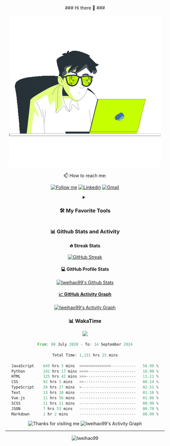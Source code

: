 <div id="header" align="center">
<p>
### Hi there 👋 ###
</p>
  <img src="./image/1.gif">
  <p>📫 How to reach me:</p>

  [<img src="https://img.shields.io/github/followers/lweihao99?label=follow&style=social" height="22" title="Follow me" />](https://github.com/lweihao99)
  [![Linkedin](https://img.shields.io/badge/-LinkedIn-blue?style=flat&logo=Linkedin&logoColor=white)](https://www.linkedin.com/in/liu-weihao99/)
  [![Gmail](https://img.shields.io/badge/-Gmail-c14438?style=flat&logo=Gmail&logoColor=white)](mailto:weihaoliu99@gmail.com)
  
  <!--[![Instagram](https://img.shields.io/badge/-Instagram-c13584?style=flat&labelColor=c13584&logo=instagram&logoColor=white)](link)-->
  
</div>

<div align="center">
<details> 
  <summary><h3>🛠️ My Favorite Tools</h3></summary>
  <code><img src="https://raw.githubusercontent.com/devicons/devicon/master/icons/javascript/javascript-original.svg" alt="javascript" width="30" height="30"/></code>
  <code><img src="https://raw.githubusercontent.com/devicons/devicon/master/icons/css3/css3-original-wordmark.svg" alt="css3" width="30" height="30"/></code>
  <code><img src="https://raw.githubusercontent.com/devicons/devicon/master/icons/html5/html5-original-wordmark.svg" alt="html5" width="30" height="30"/></code>
  <code><img src="https://raw.githubusercontent.com/devicons/devicon/master/icons/react/react-original-wordmark.svg" alt="react" width="30" height="30"/></code>
  
  </details> 
</div>

<div align="center">

  <summary><h3>📊 Github Stats and Activity</h3></summary>
  <h4>🔥 Streak Stats</h4>
  <!-- GitHub Readme Streak Stats - https://github.com/DenverCoder1/github-readme-streak-stats -->
  <a href="https://git.io/streak-stats"><img src="https://streak-stats.demolab.com?user=lweihao99&theme=tokyonight&hide_border=true&date_format=%5BY%20%5DM%20j" alt="GitHub Streak" /></a>
   
   <h4>💻 GitHub Profile Stats</h4>
   <!-- https://github.com/anuraghazra/github-readme-stats -->
  <a href="https://github.com/anuraghazra/github-readme-stats">
   <img alt="lweihao99's Github Stats" src="https://denvercoder1-github-readme-stats.vercel.app/api/?username=lweihao99&show_icons=true&include_all_commits=true&count_private=true&theme=react&hide_border=true&bg_color=1F222E&title_color=F85D7F&icon_color=F8D866" height="192px"/>
  </a>
  
  <a href="https://github.com/anuraghazra/github-readme-stats">
<!--    <img alt="lweihao99's Top Languages" src="https://denvercoder1-github-readme-stats.vercel.app/api/top-langs/?username=lweihao99&langs_count=8&layout=compact&theme=react&hide_border=true&bg_color=1F222E&title_color=F85D7F&icon_color=F8D866&hide=Jupyter%20Notebook,Roff" height="192px"/> -->
<!--   </a> -->
  
   <h4>📈 GitHub Activity Graph</h4>
   <!-- https://github.com/ashutosh00710/github-readme-activity-graph -->
  <a href="https://github.com/ashutosh00710/github-readme-activity-graph">
   <img alt="lweihao99's Activity Graph" src="https://github-readme-activity-graph.vercel.app/graph/?username=lweihao99&bg_color=1F222E&color=F8D866&line=F85D7F&point=FFFFFF&hide_border=true" />
  </a>


<tr><td>

### 📊 WakaTime

<picture>
  <source
    srcset="https://github-readme-stats.vercel.app/api/wakatime?username=lweihao99&layout=compact&text_color=f0f6fc&bg_color=E5E5E5&hide_border=true&hide_title=true"
    media="(prefers-color-scheme: dark)"
  />
  <source
    srcset="https://github-readme-stats.vercel.app/api/wakatime?username=lweihao99&layout=compact&text_color=1f2328&bg_color=E5E5E5&hide_border=true&hide_title=true"
    media="(prefers-color-scheme: light)"
  />
  <img src="https://github-readme-stats.vercel.app/api/wakatime?username=lweihao99&layout=compact&text_color=f0f6fc&bg_color=E5E5E5&hide_border=true&hide_title=true" />
</picture>

</td></tr>

<!--START_SECTION:waka-->

```rust
From: 08 July 2020 - To: 14 September 2024

Total Time: 1,131 hrs 15 mins

JavaScript    645 hrs 3 mins  >>>>>>>>>>>>>>-----------   56.99 %
Python        191 hrs 17 mins >>>>---------------------   16.90 %
HTML          125 hrs 42 mins >>>----------------------   11.11 %
CSS           92 hrs 5 mins   >>-----------------------   08.14 %
TypeScript    28 hrs 27 mins  >------------------------   02.51 %
Text          13 hrs 10 mins  -------------------------   01.16 %
Vue.js        11 hrs 56 mins  -------------------------   01.06 %
SCSS          11 hrs 11 mins  -------------------------   00.99 %
JSON          7 hrs 53 mins   -------------------------   00.70 %
Markdown      1 hr 2 mins     -------------------------   00.09 %
```

<!--END_SECTION:waka-->
  

</div>

<div align="center">
  <img height="120" alt="Thanks for visiting me" width="100%" src="https://raw.githubusercontent.com/BrunnerLivio/brunnerlivio/master/images/marquee.svg" />

  <img alt="lweihao99's Activity Graph" src="https://media1.giphy.com/media/SHjOSDkKZ18qOHA5B5/200.webp?cid=ecf05e472hly11zkyodiuxc051ei1kijvz0lwsu9jiv8bhdr&ep=v1_stickers_search&rid=200.webp&ct=s" />
  
  <br />
  <hr class="dotted">
  
  <p align="center"> <img src="https://komarev.com/ghpvc/?username=lweihao99&label=Profile%20views&color=ce9927&style=flat" alt="lweihao99" /> </p>
  
  
<!--
  ![Visitor Count](https://profile-counter.glitch.me/lweihao99/count.svg)
**lweihao99/lweihao99** is a ✨ _special_ ✨ repository because its `README.md` (this file) appears on your GitHub profile.

Here are some ideas to get you started:

- 🔭 I’m currently working on ...
- 🌱 I’m currently learning ...
- 👯 I’m looking to collaborate on ...
- 🤔 I’m looking for help with ...
- 💬 Ask me about ...
- 📫 How to reach me: ...
- 😄 Pronouns: ...
- ⚡ Fun fact: ...
-->
